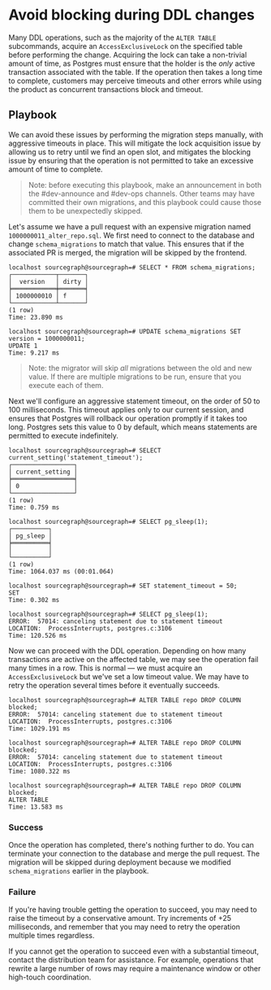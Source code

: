 # Avoid blocking during DDL changes

Many DDL operations, such as the majority of the `ALTER TABLE` subcommands, acquire an `AccessExclusiveLock` on the specified table before performing the change. Acquiring the lock can take a non-trivial amount of time, as Postgres must ensure that the holder is the _only_ active transaction associated with the table. If the operation then takes a long time to complete, customers may perceive timeouts and other errors while using the product as concurrent transactions block and timeout.

## Playbook

We can avoid these issues by performing the migration steps manually, with aggressive timeouts in place. This will mitigate the lock acquisition issue by allowing us to retry until we find an open slot, and mitigates the blocking issue by ensuring that the operation is not permitted to take an excessive amount of time to complete.

> Note: before executing this playbook, make an announcement in both the #dev-announce and #dev-ops channels. Other teams may have committed their own migrations, and this playbook could cause those them to be unexpectedly skipped.

Let's assume we have a pull request with an expensive migration named `1000000011_alter_repo.sql`. We first need to connect to the database and change `schema_migrations` to match that value. This ensures that if the associated PR is merged, the migration will be skipped by the frontend.

```
localhost sourcegraph@sourcegraph=# SELECT * FROM schema_migrations;
┌────────────┬───────┐
│  version   │ dirty │
╞════════════╪═══════╡
│ 1000000010 │ f     │
└────────────┴───────┘
(1 row)
Time: 23.890 ms

localhost sourcegraph@sourcegraph=# UPDATE schema_migrations SET version = 1000000011;
UPDATE 1
Time: 9.217 ms
```

> Note: the migrator will skip _all_ migrations between the old and new value. If there are multiple migrations to be run, ensure that you execute each of them.

Next we'll configure an aggressive statement timeout, on the order of 50 to 100 milliseconds. This timeout applies only to our current session, and ensures that Postgres will rollback our operation promptly if it takes too long. Postgres sets this value to 0 by default, which means statements are permitted to execute indefinitely.

```
localhost sourcegraph@sourcegraph=# SELECT current_setting('statement_timeout');
┌─────────────────┐
│ current_setting │
╞═════════════════╡
│ 0               │
└─────────────────┘
(1 row)
Time: 0.759 ms

localhost sourcegraph@sourcegraph=# SELECT pg_sleep(1);
┌──────────┐
│ pg_sleep │
╞══════════╡
│          │
└──────────┘
(1 row)
Time: 1064.037 ms (00:01.064)

localhost sourcegraph@sourcegraph=# SET statement_timeout = 50;
SET
Time: 0.302 ms

localhost sourcegraph@sourcegraph=# SELECT pg_sleep(1);
ERROR:  57014: canceling statement due to statement timeout
LOCATION:  ProcessInterrupts, postgres.c:3106
Time: 120.526 ms
```

Now we can proceed with the DDL operation. Depending on how many transactions are active on the affected table, we may see the operation fail many times in a row. This is normal — we must acquire an `AccessExclusiveLock` but we've set a low timeout value. We may have to retry the operation several times before it eventually succeeds.

```
localhost sourcegraph@sourcegraph=# ALTER TABLE repo DROP COLUMN blocked;
ERROR:  57014: canceling statement due to statement timeout
LOCATION:  ProcessInterrupts, postgres.c:3106
Time: 1029.191 ms

localhost sourcegraph@sourcegraph=# ALTER TABLE repo DROP COLUMN blocked;
ERROR:  57014: canceling statement due to statement timeout
LOCATION:  ProcessInterrupts, postgres.c:3106
Time: 1080.322 ms

localhost sourcegraph@sourcegraph=# ALTER TABLE repo DROP COLUMN blocked;
ALTER TABLE
Time: 13.583 ms
```

### Success

Once the operation has completed, there's nothing further to do. You can terminate your connection to the database and merge the pull request. The migration will be skipped during deployment because we modified `schema_migrations` earlier in the playbook.

### Failure

If you're having trouble getting the operation to succeed, you may need to raise the timeout by a conservative amount. Try increments of +25 milliseconds, and remember that you may need to retry the operation multiple times regardless.

If you cannot get the operation to succeed even with a substantial timeout, contact the distribution team for assistance. For example, operations that rewrite a large number of rows may require a maintenance window or other high-touch coordination.
